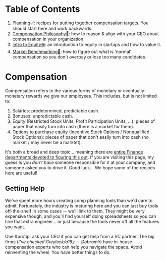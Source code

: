 # Table of Contents

1. [Planning✅](planning.md): recipes for putting together compensation targets. You should start here and work
   backwards.
1. [Compensation Philosophy🚫](philosophy.md): how to reason & align with your CEO about compensation in your
   organization.
1. [Intro to Equity☢️](equity.md): an introduction to equity in startups and how to value it.
1. [Market Benchmarking🚫](benchmarking.md): how to figure out what is 'normal' compensation so you don't overpay or lose
   too many candidates.

# Compensation

Compensation refers to the various forms of monetary or eventually-monetary rewards we give our employees. This
includes, but is not limited to:

1. Salaries: predetermined, predictable cash.
1. Bonuses: unpredictable cash.
1. Equity (Restricted Stock Units, Profit Participation Units, ...): pieces of paper that easily turn into cash (there
   is a market for them).
1. Options to purchase equity (Incentive Stock Options / Nonqualified Stock Options): pieces of paper that don't easily
   turn into cash (no market / may never be a marktet).

It's both a broad and deep topic... meaning there
are [entire Finance departments devoted to figuring this out](https://www.linkedin.com/search/results/people/?keywords=compensation&origin=SWITCH_SEARCH_VERTICAL&sid=VHK).
If you are visiting this page, my guess is you _don't have_ someone responsible for it at your company, and someone
asked you to drive it. Good luck... We hope some of the recipes here are useful!

## Getting Help

We've spent more hours creating comp planning tools than we'd care to admit. Fortunately, the industry is maturing here
and you can just buy tools off-the-shelf in some cases -- we'll link to them. They might be very expensive though, and
you'll find yourself doing spreadsheets so you can hire that extra engineer... or just because the tools never off all
the features you want.

One #protip: ask your CEO if you can get help from a VC partner. The big firms (_I've checked Greylock/a16z --
Dobromir_) have in-house compensation experts who can help you navigate the space. Avoid reinventing the wheel. You have
better things to do.
